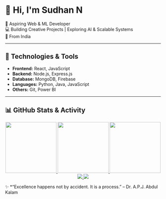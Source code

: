 # 👋 Hi, I'm Sudhan N  

🚀 Aspiring Web & ML Developer  
💻 Building Creative Projects | Exploring AI & Scalable Systems  
📍 From India  

---

## 🔧 Technologies & Tools  
- **Frontend:** React, JavaScript  
- **Backend:** Node.js, Express.js  
- **Database:** MongoDB, Firebase  
- **Languages:** Python, Java, JavaScript  
- **Others:** Git, Power BI  

---

## 📊 GitHub Stats & Activity  

<div align="center">

<!-- GitHub Stats -->
<a href="https://github.com/ISudhan">
  <img src="https://github-readme-stats.vercel.app/api?username=ISudhan&show_icons=true&theme=tokyonight&include_all_commits=true&count_private=true&hide_title=false&border_radius=12&border_color=2e3440&ring_color=7f5af0" height="165"/>
</a>

<!-- Top Languages -->
<a href="https://github.com/ISudhan">
  <img src="https://github-readme-stats.vercel.app/api/top-langs/?username=ISudhan&layout=compact&theme=tokyonight&border_radius=12&border_color=2e3440&langs_count=8&hide=html,css" height="165"/>
</a>

<!-- Streak Stats -->
<a href="https://streak-stats.demolab.com">
  <img src="https://streak-stats.demolab.com?user=ISudhan&theme=tokyonight&border_radius=12&hide_border=false&background=1a1b27&ring=7f5af0&fire=ff6b6b&currStreakLabel=ffffff" height="165"/>
</a>

<!-- Activity Graph -->
<a href="https://github.com/ashutosh00710/github-readme-activity-graph">
  <img src="https://github-readme-activity-graph.vercel.app/graph?username=ISudhan&theme=tokyo-night&hide_border=true&area=true&line=7f5af0&point=ffffff" />
</a>

<!-- LeetCode Card -->
<img src="https://leetcard.jacoblin.cool/ISudhan?theme=dark&font=Karma&ext=heatmap&border_radius=10" />

</div>


✨ *“Excellence happens not by accident. It is a process.” – Dr. A.P.J. Abdul Kalam  
